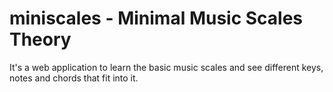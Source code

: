 # miniscales - Minimal Music Scales Theory
It's a web application to learn the basic music scales and see different keys, notes and chords that fit into it.
